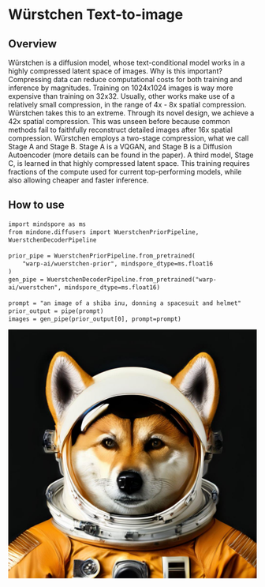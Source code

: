 # Würstchen Text-to-image
## Overview
Würstchen is a diffusion model, whose text-conditional model works in a highly compressed latent space of images. Why is this important? Compressing data can reduce computational costs for both training and inference by magnitudes. Training on 1024x1024 images is way more expensive than training on 32x32. Usually, other works make use of a relatively small compression, in the range of 4x - 8x spatial compression. Würstchen takes this to an extreme. Through its novel design, we achieve a 42x spatial compression. This was unseen before because common methods fail to faithfully reconstruct detailed images after 16x spatial compression. Würstchen employs a two-stage compression, what we call Stage A and Stage B. Stage A is a VQGAN, and Stage B is a Diffusion Autoencoder (more details can be found in the paper). A third model, Stage C, is learned in that highly compressed latent space. This training requires fractions of the compute used for current top-performing models, while also allowing cheaper and faster inference.


## How to use

```pycon
import mindspore as ms
from mindone.diffusers import WuerstchenPriorPipeline, WuerstchenDecoderPipeline

prior_pipe = WuerstchenPriorPipeline.from_pretrained(
    "warp-ai/wuerstchen-prior", mindspore_dtype=ms.float16
)
gen_pipe = WuerstchenDecoderPipeline.from_pretrained("warp-ai/wuerstchen", mindspore_dtype=ms.float16)

prompt = "an image of a shiba inu, donning a spacesuit and helmet"
prior_output = pipe(prompt)
images = gen_pipe(prior_output[0], prompt=prompt)
```
![alt text](<image (27).jpeg>)